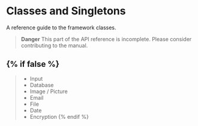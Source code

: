 
# Classes and Singletons

A reference guide to the framework classes.

> **Danger** This part of the API reference is incomplete. Please consider contributing to the manual.


{% if false %}
---

> * Input
> * Database
> * Image / Picture
> * Email
> * File
> * Date
> * Encryption
{% endif %}
